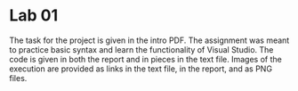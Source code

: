 # Lab 01
The task for the project is given in the intro PDF. The assignment was meant to practice basic syntax
and learn the functionality of Visual Studio. The code is given in both the report and in pieces in the
text file. Images of the execution are provided as links in the text file, in the report, and as PNG files.